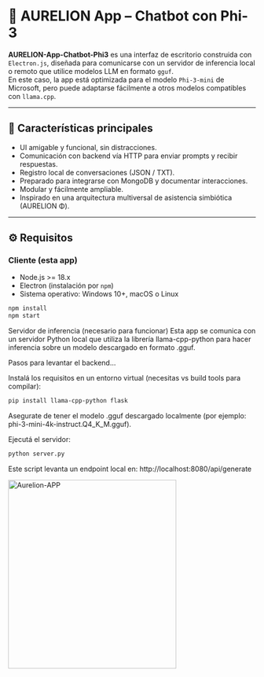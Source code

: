 # 🌌 AURELION App – Chatbot con Phi-3

**AURELION-App-Chatbot-Phi3** es una interfaz de escritorio construida con `Electron.js`, diseñada para comunicarse con un servidor de inferencia local o remoto que utilice modelos LLM en formato `gguf`.  
En este caso, la app está optimizada para el modelo `Phi-3-mini` de Microsoft, pero puede adaptarse fácilmente a otros modelos compatibles con `llama.cpp`.

---

## 🧠 Características principales

- UI amigable y funcional, sin distracciones.
- Comunicación con backend vía HTTP para enviar prompts y recibir respuestas.
- Registro local de conversaciones (JSON / TXT).
- Preparado para integrarse con MongoDB y documentar interacciones.
- Modular y fácilmente ampliable.
- Inspirado en una arquitectura multiversal de asistencia simbiótica (AURELION Φ).

---

## ⚙️ Requisitos

### Cliente (esta app)
- Node.js >= 18.x
- Electron (instalación por `npm`)
- Sistema operativo: Windows 10+, macOS o Linux

```bash
npm install
npm start
```



Servidor de inferencia (necesario para funcionar)
Esta app se comunica con un servidor Python local que utiliza la librería llama-cpp-python para hacer inferencia sobre un modelo descargado en formato .gguf.

Pasos para levantar el backend...

Instalá los requisitos en un entorno virtual (necesitas vs build tools para compilar):
```bash
pip install llama-cpp-python flask
```
Asegurate de tener el modelo .gguf descargado localmente (por ejemplo: phi-3-mini-4k-instruct.Q4_K_M.gguf).

Ejecutá el servidor:
```bash
python server.py
```
Este script levanta un endpoint local en:
http://localhost:8080/api/generate



<img width="342" height="384" alt="Aurelion-APP" src="https://github.com/user-attachments/assets/b2252701-2f1c-4fe3-9047-a08b29a80ab1" />
